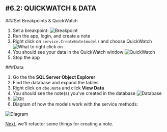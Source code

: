 #6.2: QUICKWATCH & DATA
---
###Set Breakpoints & QuickWatch
1. Set a breakpoint:
![Breakpoint](/assets/6.2-A.png)
2. Run the app, login, and create a note
3. Right click on `service.CreateNote(model)` and choose QuickWatch
![What to right click on](/assets/6.2-B.png)
4. You should see your data in the QuickWatch window
![QuickWatch](/assets/6.2-C.png)
5. Stop the app

###Data
1. Go the the **SQL Server Object Explorer**
2. Find the database and expand the tables
3. Right click on `dbo.Note` and click **View Data**
4. You should see the note(s) you've created in the database
![Database](/assets/6.2-D.png)
5. ![Git](/assets/devicons_github_badge.png)
6. Diagram of how the models work with the service methods:

![Diagram](/assets/6.2-E.png)

[Next,](/7-CreateRefactor/7.0-CreateRefactor.md) we'll refactor some things for creating a note.
